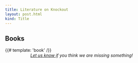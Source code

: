 ```yaml
---
title: Literature on Knockout
layout: post.html
kind: Title
---
```



<h2>Books</h2>

<div class='pure-g book-list' data-bind='foreach: books'>
  {{# template: 'book' /}}
</div>



<em style='text-align: center; display: block;'>
  <a href='https://github.com/knockout/knockout/issues/new'>
    Let us know
  </a>
  if you think we are missing something!
</em>
